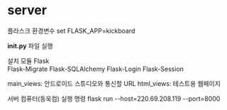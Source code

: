 # server

플라스크 환경변수
set FLASK_APP=kickboard

__init.py__ 파일 실행

설치 모듈
Flask    
Flask-Migrate
Flask-SQLAlchemy 
Flask-Login
Flask-Session

main_views: 안드로이드 스튜디오와 통신할 URL 
html_views: 테스트용 웹페이지

서버 컴퓨터(동욱컴) 실행 명령
flask run --host=220.69.208.119 --port=8000